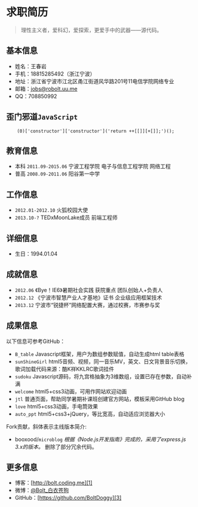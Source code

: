 # 求职简历

> 理性主义者，爱科幻，爱探索，更爱手中的武器——源代码。

## 基本信息

* 姓名：王春岩
* 手机：18815285492（浙江宁波）
* 地址：浙江省宁波市江北区甬江街道风华路201号11电信学院网络专业
* 邮箱：jobs@robolt.uu.me
* QQ：708850992

## 歪门邪道`JavaScript`

		(0)['constructor']['constructor']('return ++[[]][+[]];')();

## 教育信息

* 本科 `2011.09-2015.06` 宁波工程学院 电子与信息工程学院 网络工程
* 普高 `2008.09-2011.06` 阳谷第一中学

## 工作信息

* `2012.01-2012.10` 火狐校园大使
* `2013.10-?` TEDxMoonLake成员 前端工程师

## 详细信息

* 生日：1994.01.04

## 成就信息

* `2012.06` 《Bye！IE6》暑期社会实践 获院重点 团队创始人+负责人
* `2012.12` 《宁波市智慧产业人才基地》证书 企业级应用框架技术
* `2013.12` 宁波市“锐捷杯”网络配置大赛，通过校赛，市赛参与奖

## 成果信息 

以下信息可参考GitHub：

* `B_table` Javascript框架，用户为数组参数赋值，自动生成html table表格
* `sunShineGirl` html5音频、视频，同一音乐MV，英文、日文背景音乐切换，歌词加载代码来源：酷K祥KKLRC歌词挂件
* `sudoku` Javascript源码，将九宫格抽象为3维数组，设置已存在参数，自动补满
* `welcome` html5+css3动画，可用作网站欢迎动画
* `jtl` 普通页面，帮助同学暑期补课班创建官方网站，模板采用GitHub blog
* `love` html5+css3动画，手电筒效果
* `auto_ppt` html5+css3+jQuery，等比宽高，自动适应浏览器大小

Fork贡献，斜体表示主线版本简介:

*  booxood/`microblog` *根据《Node.js开发指南》完成的，采用了express.js 3.x的版本。* 删除了部分冗余代码。

## 更多信息

* 博客：[http://bolt.coding.me][1]
* 微博：[@Bolt_白衣苍狗][2]
* GitHub：[https://github.com/BoltDoggy][3]



[1]: http://bolt.coding.me "coding"
[2]: http://weibo.com/clbolt "新浪：@Bolt_白衣苍狗"
[3]: http://github.com/BoltDoggy "Bolt"
